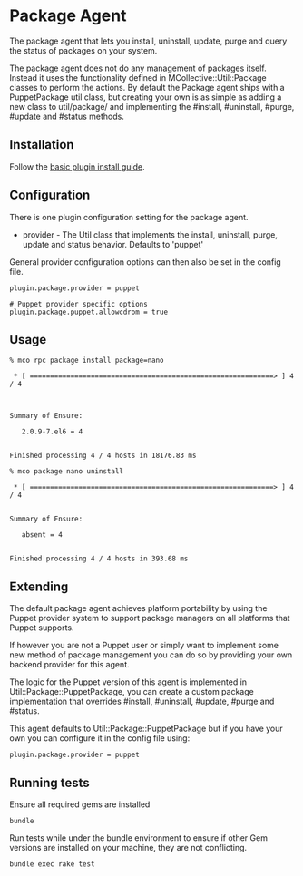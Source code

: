 # Package Agent

The package agent that lets you install, uninstall, update, purge and query the status of packages on your system.

The package agent does not do any management of packages itself. Instead it
uses the functionality defined in MCollective::Util::Package classes to
perform the actions. By default the Package agent ships with a PuppetPackage
util class, but creating your own is as simple as adding a new class to
util/package/ and implementing the #install, #uninstall, #purge, #update and #status
methods.

## Installation

Follow the [basic plugin install guide](http://projects.puppetlabs.com/projects/mcollective-plugins/wiki/InstalingPlugins).

## Configuration

There is one plugin configuration setting for the package agent.

* provider   - The Util class that implements the install, uninstall, purge, update and status behavior. Defaults to 'puppet'

General provider configuration options can then also be set in the config file.

```
plugin.package.provider = puppet

# Puppet provider specific options
plugin.package.puppet.allowcdrom = true

```

## Usage
```
% mco rpc package install package=nano

 * [ ============================================================> ] 4 / 4



Summary of Ensure:

   2.0.9-7.el6 = 4


Finished processing 4 / 4 hosts in 18176.83 ms
```

```
% mco package nano uninstall

 * [ ============================================================> ] 4 / 4


Summary of Ensure:

   absent = 4


Finished processing 4 / 4 hosts in 393.68 ms
```

## Extending

The default package agent achieves platform portability by using the Puppet
provider system to support package managers on all platforms that Puppet
supports.

If however you are not a Puppet user or simply want to implement some new
method of package management you can do so by providing your own backend
provider for this agent.

The logic for the Puppet version of this agent is implemented in
Util::Package::PuppetPackage, you can create a custom package implementation
that overrides #install, #uninstall, #update, #purge and #status.

This agent defaults to Util::Package::PuppetPackage but if you have your own
you can configure it in the config file using:

```
plugin.package.provider = puppet
```

## Running tests

Ensure all required gems are installed

```
bundle
```

Run tests while under the bundle environment to ensure if other Gem versions are installed on your machine, they are not conflicting.

```
bundle exec rake test
```
